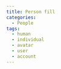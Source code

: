 ```yaml
---
title: Person fill
categories:
  - People
tags:
  - human
  - individual
  - avatar
  - user
  - account
---
```

